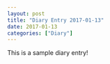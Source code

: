 ```yaml
---
layout: post
title: "Diary Entry 2017-01-13"
date: 2017-01-13
categories: ["Diary"]
---
```


This is a sample diary entry!

